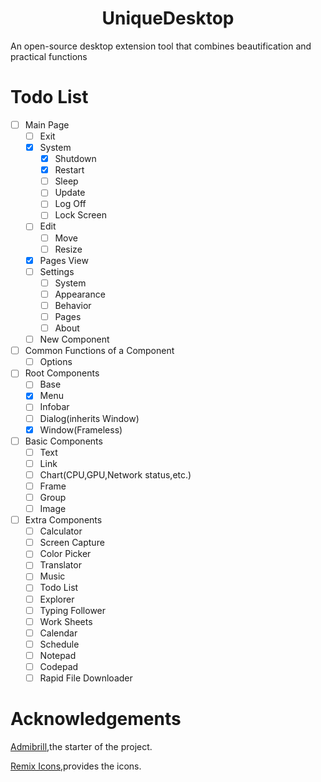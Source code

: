 <!-- ![](./media/logo/uniquedesktop-d.png) -->

<h1><center>UniqueDesktop</center></h1>
An open-source desktop extension tool that combines beautification and practical functions



# Todo List
- [ ] Main Page
    - [ ] Exit
    - [x] System 
        - [x] Shutdown
        - [x] Restart
        - [ ] Sleep
        - [ ] Update
        - [ ] Log Off
        - [ ] Lock Screen
    - [ ] Edit
        - [ ] Move
        - [ ] Resize
    - [x] Pages View
    - [ ] Settings
        - [ ] System
        - [ ] Appearance
        - [ ] Behavior
        - [ ] Pages
        - [ ] About
    - [ ] New Component
- [ ] Common Functions of a Component
    - [ ] Options
- [ ] Root Components
    - [ ] Base 
    - [x] Menu
    - [ ] Infobar
    - [ ] Dialog(inherits Window)
    - [x] Window(Frameless)
- [ ] Basic Components
    - [ ] Text
    - [ ] Link
    - [ ] Chart(CPU,GPU,Network status,etc.)
    - [ ] Frame
    - [ ] Group
    - [ ] Image
- [ ] Extra Components
    - [ ] Calculator
    - [ ] Screen Capture
    - [ ] Color Picker
    - [ ] Translator
    - [ ] Music
    - [ ] Todo List
    - [ ] Explorer
    - [ ] Typing Follower
    - [ ] Work Sheets
    - [ ] Calendar
    - [ ] Schedule
    - [ ] Notepad
    - [ ] Codepad
    - [ ] Rapid File Downloader

# Acknowledgements

[Admibrill](https://github.com/admibrill),the starter of the project.

[Remix Icons](https://www.remixicon.cn/collection),provides the icons.
